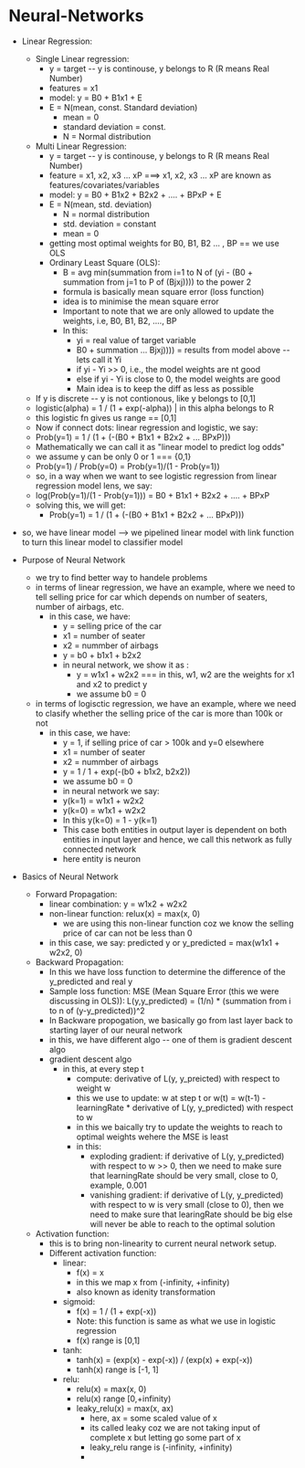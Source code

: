 # Neural-Networks

- Linear Regression:
  - Single Linear regression:
      - y = target -- y is continouse, y belongs to R (R means Real Number)
      - features = x1
      - model: y = B0 + B1x1 + E
      - E = N(mean, const. Standard deviation)
        - mean = 0
        - standard deviation = const.
        - N = Normal distribution
  - Multi Linear Regression:
    - y = target -- y is continouse, y belongs to R (R means Real Number)
    - feature = x1, x2, x3 ... xP ===> x1, x2, x3 ... xP are known as features/covariates/variables
    - model: y = B0 + B1x2 + B2x2 + .... + BPxP + E
    - E = N(mean, std. deviation)
      - N = normal distribution
      - std. deviation = constant
      - mean = 0
    - getting most optimal weights for B0, B1, B2 ... , BP == we use OLS
    - Ordinary Least Square (OLS):
      - B = avg min(summation from i=1 to N of (yi - (B0 + summation from j=1 to P of (Bjxj)))) to the power 2
      - formula is basically mean square error (loss function)
      - idea is to minimise the mean square error
      - Important to note that we are only allowed to update the weights, i.e, B0, B1, B2, ...., BP
      - In this:
        - yi = real value of target variable
        - B0 + summation ... Bjxj)))) = results from model above -- lets call it Yi
        - if yi - Yi >> 0, i.e., the model weights are nt good
        - else if yi - Yi is close to 0, the model weights are good
        - Main idea is to keep the diff as less as possible
  - If y is discrete -- y is not contionous, like y belongs to [0,1]
  - logistic(alpha) = 1 / (1 + exp(-alpha))  | in this alpha belongs to R
  - this logistic fn gives us range == [0,1]
  - Now if connect dots: linear regression and logistic, we say:
  - Prob(y=1) = 1 / (1 + (-(B0 + B1x1 + B2x2 + ... BPxP)))
  - Mathematically we can call it as "linear model to predict log odds"
  - we assume y can be only 0 or 1 === {0,1}
  - Prob(y=1) / Prob(y=0) = Prob(y=1)/(1 - Prob(y=1))
  - so, in a way when we want to see logistic regression from linear regression model lens, we say:
  - log(Prob(y=1)/(1 - Prob(y=1))) = B0 + B1x1 + B2x2 + .... + BPxP
  - solving this, we will get:
    - Prob(y=1) = 1 / (1 + (-(B0 + B1x1 + B2x2 + ... BPxP)))
- so, we have linear model --> we pipelined linear model with link function to turn this linear model to classifier model

- Purpose of Neural Network
  - we try to find better way to handele problems
  - in terms of linear regression, we have an example, where we need to tell selling price for car which depends on number of seaters, number of airbags, etc.
    - in this case, we have:
      - y = selling price of the car
      - x1 = number of seater
      - x2 = nummber of airbags
      - y = b0 + b1x1 + b2x2
      - in neural network, we show it as :
        - y = w1x1 + w2x2 === in this, w1, w2 are the weights for x1 and x2 to predict y
        - we assume b0 = 0
  - in terms of logisctic regression, we have an example, where we need to clasify whether the selling price of the car is more than 100k or not
    - in this case, we have:
      - y = 1, if selling price of car > 100k and y=0 elsewhere
      - x1 = number of seater
      - x2 = nummber of airbags
      - y = 1 / 1 + exp(-(b0 + b1x2, b2x2))
      - we assume b0 = 0
      - in neural network we say:
      - y(k=1) = w1x1 + w2x2
      - y(k=0) = w1x1 + w2x2
      - In this y(k=0) = 1 - y(k=1)
      - This case both entities in output layer is dependent on both entities in input layer and hence, we call this network as fully connected network
      - here entity is neuron

- Basics of Neural Network
  - Forward Propagation:
    - linear combination: y = w1x2 + w2x2
    - non-linear function: relux(x) = max(x, 0)
      - we are using this non-linear function coz we know the selling price of car can not be less than 0
    - in this case, we say: predicted y or y_predicted = max(w1x1 + w2x2, 0)
  - Backward Propagation:
    - In this we have loss function to determine the difference of the y_predicted and real y
    - Sample loss function: MSE (Mean Square Error (this we were discussing in OLS)): L(y,y_predicted) = (1/n) * (summation from i to n of (y-y_predicted))^2
    - In Backware propogation, we basically go from last layer back to starting layer of our neural network
    - in this, we have different algo -- one of them is gradient descent algo
    - gradient descent algo
      - in this, at every step t
        - compute: derivative of L(y, y_preicted) with respect to weight w
        - this we use to update: w at step t or w(t) = w(t-1) - learningRate * derivative of L(y, y_predicted) with respect to w
        - in this we baically try to update the weights to reach to optimal weights wehere the MSE is least
        - in this:
          - exploding gradient: if derivative of L(y, y_predicted) with respect to w >> 0, then we need to make sure that learningRate should be very small, close to 0, example, 0.001
          - vanishing gradient: if derivative of L(y, y_predicted) with respect to w is very small (close to 0), then we need to make sure that learingRate should be big else will never be able to reach to the optimal solution
  - Activation function:
    - this is to bring non-linearity to current neural network setup.
    - Different activation function:
      - linear:
        - f(x) = x
        - in this we map x from (-infinity, +infinity)
        -  also known as idenity transformation
      - sigmoid:
        - f(x) = 1 / (1 + exp(-x))
        - Note: this function is same as what we use in logistic regression
        - f(x) range is [0,1]
      - tanh:
        - tanh(x) = (exp(x) - exp(-x)) / (exp(x) + exp(-x))
        - tanh(x) range is [-1, 1]
      - relu:
        - relu(x) = max(x, 0)
        - relu(x) range [0,+infinity)
        - leaky_relu(x) = max(x, ax)
          - here, ax = some scaled value of x
          - its called leaky coz we are not taking input of complete x but letting go some part of x
          - leaky_relu range is (-infinity, +infinity)
          - 
